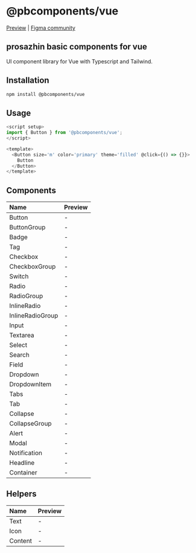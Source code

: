 # @pbcomponents/vue

[Preview](https://pbcomponents-vue.vercel.app/?path=/docs/intro--docs) | [Figma community](https://www.figma.com/community/file/1214486013859546496/pbcomponents)

## prosazhin basic components for vue

UI component library for Vue with Typescript and Tailwind.

## Installation

```bash
npm install @pbcomponents/vue
```

## Usage

```javascript
<script setup>
import { Button } from '@pbcomponents/vue';
</script>

<template>
  <Button size='m' color='primary' theme='filled' @click={() => {}}>
    Button
  </Button>
</template>
```

## Components

| Name             | Preview |
| :--------------- | :------ |
| Button           | -       |
| ButtonGroup      | -       |
| Badge            | -       |
| Tag              | -       |
| Checkbox         | -       |
| CheckboxGroup    | -       |
| Switch           | -       |
| Radio            | -       |
| RadioGroup       | -       |
| InlineRadio      | -       |
| InlineRadioGroup | -       |
| Input            | -       |
| Textarea         | -       |
| Select           | -       |
| Search           | -       |
| Field            | -       |
| Dropdown         | -       |
| DropdownItem     | -       |
| Tabs             | -       |
| Tab              | -       |
| Collapse         | -       |
| CollapseGroup    | -       |
| Alert            | -       |
| Modal            | -       |
| Notification     | -       |
| Headline         | -       |
| Container        | -       |

## Helpers

| Name    | Preview |
| :------ | :------ |
| Text    | -       |
| Icon    | -       |
| Content | -       |
